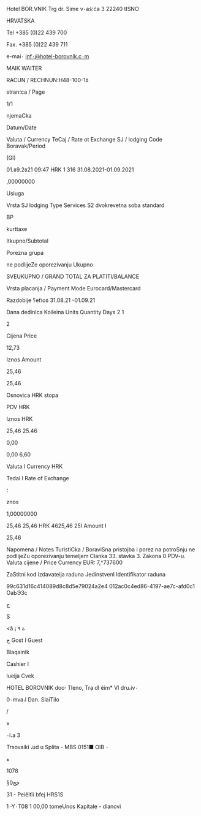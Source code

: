 Hotel BOR.VNIK
Trg dr. Sime v٠aś؛ća 3
22240 tISNO

HRVATSKA

Tel +385  (0)22 439 700

Fax. +385  (0)22 439 711

e-mai٠  inf٠@hotel-borovnlk.c٠m

MAIK WAITER

RACUN / RECHNUN؛H48-100-1٥

stran؛ca / Page

1/1

njemaCka

Datum/Date

Valuta / Currency
TeCaj / Rate ot Exchange
SJ / lodging Code
Boravak/Period

(Gl)

01.٥9.2٥21  09:47
HRK
1
316
31.08.2021-01.09.2021

,00000000

Usiuga

Vrsta SJ
lodging Type  Services
S2
dvokrevetna  soba standard

BP

kurttaxe

Itkupno/Subtotal

Porezna grupa

ne  podlijeZe oporezivanju
Ukupno

SVEUKUPNO /  GRAND  TOTAL
ZA  PLATITI/BALANCE

Vrsta placanja / Payment Mode
Eurocard/Mastercard

Razdobije
؟et\o٥
31.08.21  -01.09.21

Dana  dedinlca  Kolleina
Units  Quantity
Days
2
1

2

Cijena
Price

12,73

Iznos
Amount

25,46

25,46

Osnovica  HRK  stopa

PDV  HRK

Iznos  HRK

25,46
25.46

0,00

0,00
6,60

Valuta ا Currency
HRK

Tedai ا Rate of Exchange

؛

znos

1,00000000

25,46
25,46
HRK
46ا25
25,46
Amount  ا

25,46

Napomena / Notes
TuristiCka / BoraviSna  pristojba  i  porez na  potroSnju  ne  podlijeZu  oporezivanju temeljem  Clanka 33.  stavka 3.  Zakona 0  PDV-u.
Valuta cijene / Price  Currency EUR:  7,^737600

ZaStitni  kod  izdavateija raduna
Jedinstvenl Identifikator raduna

99c631d16c414089d8c8d5e79024a2e4
012ac0c4ed86-4197-ae7c-afd0c1 ОаЬЭЗс

ج

S

<ã
¡
ة
٩

ج  Gost ا Guest

Blaqainìk

Cashier  ا

lueija Cvek

HOTEL BOROVNIK doo· Tleno, Trạ dl  éim* Vl
dru،iv٠

0٠mva،l  Dan. SlaiTilo

/

»

٠l،a 3

Trsovaíki ،ud u  Splita -  MBS  0151■ OIB  ٠

 ة

1078

§0جج

31  -  Peiẽỉtĩi bfej  HRS1S

1  ·Υ٠Τ08 1 00,00 tomeUnos Kapitale -  dianovi

